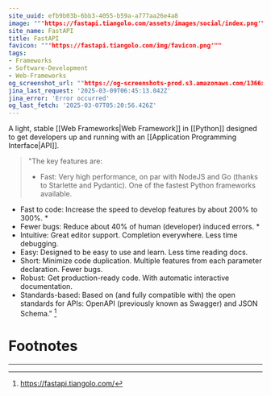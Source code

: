 ```yaml
---
site_uuid: efb9b03b-6bb3-4055-b59a-a777aa26e4a8
image: ""'https://fastapi.tiangolo.com/assets/images/social/index.png'""
site_name: FastAPI
title: FastAPI
favicon: ""'https://fastapi.tiangolo.com/img/favicon.png'""
tags:
- Frameworks
- Software-Development
- Web-Frameworks
og_screenshot_url: ""https://og-screenshots-prod.s3.amazonaws.com/1366x768/80/false/c889b62860c33a44dc8a7a9613e6234d218661b6a081ebcb9e51d4c04adabd23.jpeg""
jina_last_request: '2025-03-09T06:45:13.042Z'
jina_error: 'Error occurred'
og_last_fetch: '2025-03-07T05:20:56.426Z'
---
```

A light, stable [[Web Frameworks|Web Framework]] in [[Python]] designed to get developers up and running with an [[Application Programming Interface|API]].

>"The key features are:
>- Fast: Very high performance, on par with NodeJS and Go (thanks to Starlette and Pydantic). One of the fastest Python frameworks available.
- Fast to code: Increase the speed to develop features by about 200% to 300%. *
- Fewer bugs: Reduce about 40% of human (developer) induced errors. *
- Intuitive: Great editor support. Completion everywhere. Less time debugging.
- Easy: Designed to be easy to use and learn. Less time reading docs.
- Short: Minimize code duplication. Multiple features from each parameter declaration. Fewer bugs.
- Robust: Get production-ready code. With automatic interactive documentation.
- Standards-based: Based on (and fully compatible with) the open standards for APIs: OpenAPI (previously known as Swagger) and JSON Schema." [^1]

# Footnotes
***
[^1]: https://fastapi.tiangolo.com/

